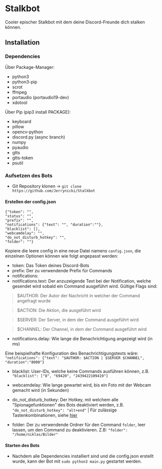 # Stalkbot

Cooler epischer Stalkbot mit dem deine Discord-Freunde dich stalken können.

## Installation

### Dependencies

Über Package-Manager:
* python3
* python3-pip
* scrot
* ffmpeg
* portaudio (portaudio19-dev)
* xdotool


Über Pip (pip3 install PACKAGE):
* keyboard
* pillow
* opencv-python
* discord.py (async branch)
* numpy
* pyaudio
* gtts
* gtts-token
* psutil

### Aufsetzen des Bots
* Git Repository klonen -> `git clone https://github.com/Jerrynicki/Stalkbot`

#### Erstellen der config.json
```
{"token": "", 
"status": "",
"prefix": "",
"notifications": {"text": "", "duration":""},
"blacklist": [],
"webcamdelay": "",
"do_not_disturb_hotkey": "",
"folder": ""}
```

Kopiere die leere config in eine neue Datei namens `config.json`, die einzelnen Optionen können wie folgt angepasst werden:
* token: Das Token deines Discord-Bots
* prefix: Der zu verwendende Prefix für Commands
* notifications:
* notifications.text: Der anzuzeigende Text bei der Notification, welche gesendet wird sobald ein Command ausgeführt wird. Gültige Flags sind:
> $AUTHOR: Der Autor der Nachricht in welcher der Command angefragt wurde

> $ACTION: Die Aktion, die ausgeführt wird

> $SERVER: Der Server, in dem der Command ausgeführt wird

> $CHANNEL: Der Channel, in dem der Command ausgeführt wird

* notifications.delay: Wie lange die Benachrichtigung angezeigt wird (in ms)

Eine beispielhafte Konfiguration des Benachrichtigungstexts wäre:
`"notifications": {"text": "$AUTHOR: $ACTION | $SERVER $CHANNEL", "duration":"8000"}`

* blacklist: User-IDs, welche keine Commands ausführen können, z.B.
`"blacklist": ["8", "69420", "2439422109419"]`

* webcamdelay: Wie lange gewartet wird, bis ein Foto mit der Webcam gemacht wird (in Sekunden)

* do_not_disturb_hotkey: Der Hotkey, mit welchem alle "Spionagefunktionen" des Bots deaktiviert werden, z.B.
`"do_not_disturb_hotkey": "alt+end"` | Für zulässige Tastenkombinationen, siehe [hier](https://github.com/boppreh/keyboard#keyboard.all_modifiers)

* folder: Der zu verwendende Ordner für den Command `folder`, leer lassen, um den Command zu deaktivieren. Z.B: `"folder": "/home/niklas/Bilder"`

#### Starten des Bots

* Nachdem alle Dependencies installiert sind und die config.json erstellt wurde, kann der Bot mit `sudo python3 main.py` gestartet werden.
